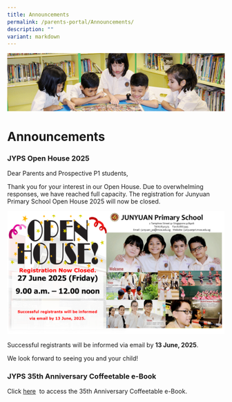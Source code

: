 ```yaml
---
title: Announcements
permalink: /parents-portal/Announcements/
description: ""
variant: markdown
---
```

![](/images/banner.gif)

Announcements
=============


### **JYPS Open House 2025**&nbsp;

Dear Parents and Prospective P1 students, <br>

Thank you for your interest in our Open House. Due to overwhelming responses, we have reached full capacity. The registration for Junyuan Primary School Open House 2025 will now be closed. 


![](/images/2025_JYPS_Open_House_slides_closed.png)


Successful registrants will be informed via email by **13 June, 2025**.

We look forward to seeing you and your child!


### **JYPS 35th Anniversary Coffeetable e-Book**&nbsp;

Click [here](https://drive.google.com/file/d/1gkwvfmR3U4kQIjAPnKtO4IKkWfjHOHoo/view?usp=sharing) &nbsp;to access the 35th Anniversary Coffeetable e-Book.